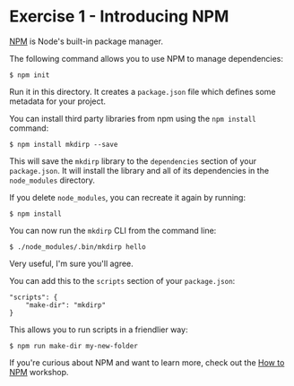 # Exercise 1 - Introducing NPM


[NPM](https://www.npmjs.org) is Node's built-in package manager.

The following command allows you to use NPM to manage dependencies:

```
$ npm init
```

Run it in this directory. It creates a `package.json` file which defines
some metadata for your project.

You can install third party libraries from npm using the `npm install` command:

```
$ npm install mkdirp --save
```

This will save the `mkdirp` library to the `dependencies` section of your `package.json`.
It will install the library and all of its dependencies in the `node_modules` directory.

If you delete `node_modules`, you can recreate it again by running:

```
$ npm install
```

You can now run the `mkdirp` CLI from the command line:

```
$ ./node_modules/.bin/mkdirp hello
```

Very useful, I'm sure you'll agree.

You can add this to the `scripts` section of your `package.json`:

```
"scripts": {
    "make-dir": "mkdirp"
}
```

This allows you to run scripts in a friendlier way:

```
$ npm run make-dir my-new-folder
```

If you're curious about NPM and want to learn more, check out the [How to 
NPM](https://github.com/workshopper/how-to-npm) workshop.
